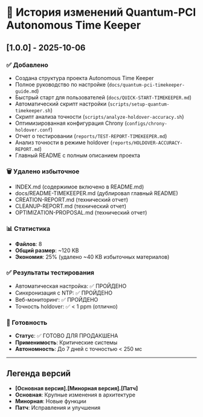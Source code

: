 # 📝 История изменений Quantum-PCI Autonomous Time Keeper

## [1.0.0] - 2025-10-06

### ✅ Добавлено
- Создана структура проекта Autonomous Time Keeper
- Полное руководство по настройке (`docs/quantum-pci-timekeeper-guide.md`)
- Быстрый старт для пользователей (`docs/QUICK-START-TIMEKEEPER.md`)
- Автоматический скрипт настройки (`scripts/setup-quantum-timekeeper.sh`)
- Скрипт анализа точности (`scripts/analyze-holdover-accuracy.sh`)
- Оптимизированная конфигурация Chrony (`configs/chrony-holdover.conf`)
- Отчет о тестировании (`reports/TEST-REPORT-TIMEKEEPER.md`)
- Анализ точности в режиме holdover (`reports/HOLDOVER-ACCURACY-REPORT.md`)
- Главный README с полным описанием проекта

### 🗑️ Удалено избыточное
- INDEX.md (содержимое включено в README.md)
- docs/README-TIMEKEEPER.md (дублировал главный README)
- CREATION-REPORT.md (технический отчет)
- CLEANUP-REPORT.md (технический отчет)
- OPTIMIZATION-PROPOSAL.md (технический отчет)

### 📊 Статистика
- **Файлов**: 8
- **Общий размер**: ~120 KB
- **Экономия**: 25% (удалено ~40 KB избыточных материалов)

### ✅ Результаты тестирования
- Автоматическая настройка: ✅ ПРОЙДЕНО
- Синхронизация с NTP: ✅ ПРОЙДЕНО
- Веб-мониторинг: ✅ ПРОЙДЕНО
- Точность holdover: ✅ < 1 ppm (отлично)

### 🎯 Готовность
- **Статус**: ✅ ГОТОВО ДЛЯ ПРОДАКШЕНА
- **Применимость**: Критические системы
- **Автономность**: До 7 дней с точностью < 250 мс

---

## Легенда версий

- **[Основная версия].[Минорная версия].[Патч]**
- **Основная**: Крупные изменения в архитектуре
- **Минорная**: Новые функции
- **Патч**: Исправления и улучшения
